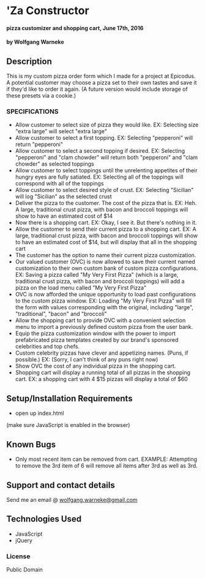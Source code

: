 # 'Za Constructor

#### pizza customizer and shopping cart, June 17th, 2016

#### by Wolfgang Warneke

## Description

This is my custom pizza order form which I made for a project at Epicodus.  A potential customer may choose a pizza set to their own tastes and save it if they'd like to order it again.  (A future version would include storage of these presets via a cookie.)

### SPECIFICATIONS

* Allow customer to select size of pizza they would like.
    EX: Selecting size "extra large" will select "extra large"
* Allow customer to select a first topping.
    EX: Selecting "pepperoni" will return "pepperoni"
* Allow customer to select a second topping if desired.
    EX: Selecting "pepperoni" and "clam chowder" will return both "pepperoni" and "clam chowder" as selected toppings
* Allow customer to select toppings until the unrelenting appetites of their hungry eyes are fully satiated.
    EX: Selecting all of the toppings will correspond with all of the toppings
* Allow customer to select desired style of crust.
    EX: Selecting "Sicilian" will log "Sicilian" as the selected crust
* Deliver the pizza to the customer.  The cost of the pizza that is.
    EX: Heh.  A large, traditional crust pizza, with bacon and broccoli toppings will show to have an estimated cost of $14
* Now there is a shopping cart.
    EX: Okay, I see it.  But there's nothing in it.
* Allow the customer to send their current pizza to a shopping cart.
    EX: A large, traditional crust pizza, with bacon and broccoli toppings will show to have an estimated cost of $14, but will display that all in the shopping cart
* The customer has the option to name their current pizza customization.
* Our valued customer (OVC) is now allowed to save their current named customization to their own custom bank of custom pizza configurations.
  EX: Saving a pizza called "My Very First Pizza" (which is a large, traditional crust pizza, with bacon and broccoli toppings) will add a pizza on the load menu called "My Very First Pizza"
* OVC is now afforded the unique opportunity to load past configurations to the custom pizza window.
  EX: Loading "My Very First Pizza" will fill the form with values corresponding with the original, including "large", "traditional", "bacon" and "broccoli"
* Allow the shopping cart to provide OVC with a convenient selection menu to import a previously defined custom pizza from the user bank.
* Equip the pizza customization window with the power to import prefabricated pizza templates created by our brand's sponsored celebrities and top chefs.
* Custom celebrity pizzas have clever and appetizing names. (Puns, if possible.)
  EX: (Sorry, I can't think of any puns right now)
* Show OVC the cost of any individual pizza in the shopping cart.
* Shopping cart will display a running total of all pizzas in the shopping cart.
  EX: a shopping cart with 4 $15 pizzas will display a total of $60

## Setup/Installation Requirements

* open up index.html

(make sure JavaScript is enabled in the browser)

## Known Bugs

* Only most recent item can be removed from cart.
EXAMPLE: Attempting to remove the 3rd item of 6 will remove all items after 3rd as well as 3rd.

## Support and contact details

Send me an email @ wolfgang.warneke@gmail.com

## Technologies Used

* JavaScript
* jQuery

### License

Public Domain
